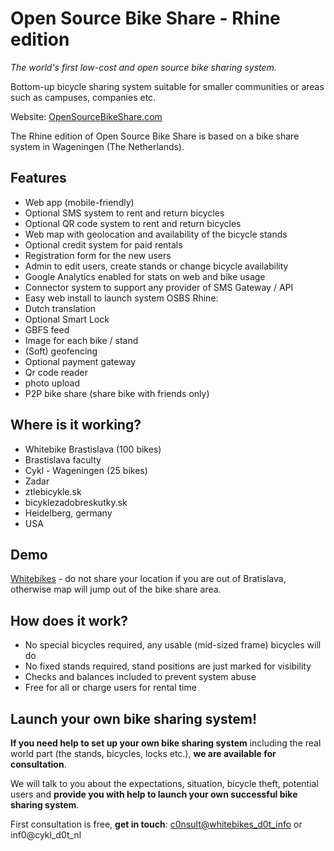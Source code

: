 Open Source Bike Share - Rhine edition
============

*The world's first low-cost and open source bike sharing system.*

Bottom-up bicycle sharing system suitable for smaller communities or areas such as campuses, companies etc.

Website: [OpenSourceBikeShare.com](http://opensourcebikeshare.com)

The Rhine edition of Open Source Bike Share is based on a bike share system in Wageningen (The Netherlands).

Features
----------
* Web app (mobile-friendly)
* Optional SMS system to rent and return bicycles
* Optional QR code system to rent and return bicycles
* Web map with geolocation and availability of the bicycle stands
* Optional credit system for paid rentals
* Registration form for the new users
* Admin to edit users, create stands or change bicycle availability
* Google Analytics enabled for stats on web and bike usage
* Connector system to support any provider of SMS Gateway / API
* Easy web install to launch system
OSBS Rhine:
* Dutch translation
* Optional Smart Lock
* GBFS feed
* Image for each bike / stand
* (Soft) geofencing
* Optional payment gateway
* Qr code reader
* photo upload
* P2P bike share (share bike with friends only)

Where is it working?
---------

* Whitebike Brastislava (100 bikes)
* Brastislava faculty
* Cykl - Wageningen (25 bikes)
* Zadar 
* ztlebicykle.sk
* bicyklezadobreskutky.sk
* Heidelberg, germany
* USA

Demo
---------
[Whitebikes](http://whitebikes.info) - do not share your location if you are out of Bratislava, otherwise map will jump out of the bike share area.

How does it work?
---------
* No special bicycles required, any usable (mid-sized frame) bicycles will do
* No fixed stands required, stand positions are just marked for visibility
* Checks and balances included to prevent system abuse
* Free for all or charge users for rental time

Launch your own bike sharing system!
---------
**If you need help to set up your own bike sharing system** including the real world part (the stands, bicycles, locks etc.), **we are available for consultation**.

We will talk to you about the expectations, situation, bicycle theft, potential users and **provide you with help to launch your own successful bike sharing system**.

First consultation is free, **get in touch**: [c0nsult@whitebikes_d0t_info](mailto:c0nsult@whitebikes_d0t_info) or inf0@cykl_d0t_nl
